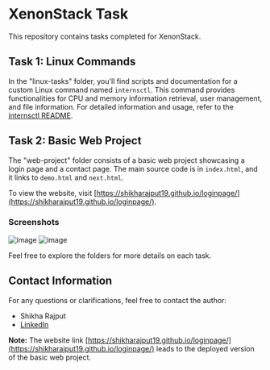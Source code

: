# XenonStack Task

This repository contains tasks completed for XenonStack.

## Task 1: Linux Commands

In the "linux-tasks" folder, you'll find scripts and documentation for a custom Linux command named `internsctl`. This command provides functionalities for CPU and memory information retrieval, user management, and file information. For detailed information and usage, refer to the [internsctl README](Linux%20Task/README.md).

## Task 2: Basic Web Project

The "web-project" folder consists of a basic web project showcasing a login page and a contact page. The main source code is in `index.html`, and it links to `demo.html` and `next.html`.

To view the website, visit [https://shikharajput19.github.io/loginpage/](https://shikharajput19.github.io/loginpage/).

### Screenshots
![image](https://github.com/ShikhaRajput19/XenonstackTasks/assets/139276680/411cc787-789a-47ef-9747-c663eeda5305)
![image](https://github.com/ShikhaRajput19/XenonstackTasks/assets/139276680/35dd79b1-da75-4fdb-bf3f-b1077377a882)


Feel free to explore the folders for more details on each task.

## Contact Information

For any questions or clarifications, feel free to contact the author:

- Shikha Rajput
- [LinkedIn](https://www.linkedin.com/in/shikha-rajput-9a86b3270/)

**Note:** The website link [https://shikharajput19.github.io/loginpage/](https://shikharajput19.github.io/loginpage/) leads to the deployed version of the basic web project.
